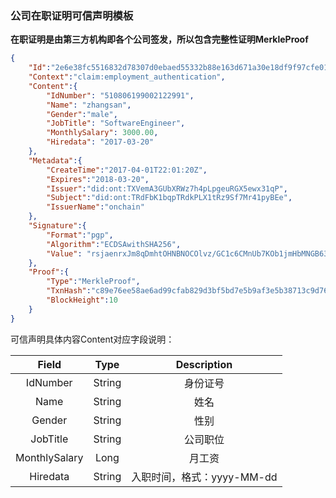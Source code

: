 ### 公司在职证明可信声明模板

**在职证明是由第三方机构即各个公司签发，所以包含完整性证明MerkleProof**

```json
{
	"Id":"2e6e38fc5516832d78307d0ebaed55332b88e163d671a30e18df9f97cfe01fb5",
	"Context":"claim:employment_authentication",
	"Content":{
		"IdNumber": "510806199002122991",
		"Name": "zhangsan",
		"Gender":"male",
		"JobTitle": "SoftwareEngineer",
		"MonthlySalary": 3000.00,
		"Hiredata": "2017-03-20"
	},
	"Metadata":{
		"CreateTime":"2017-04-01T22:01:20Z",
		"Expires":"2018-03-20",
		"Issuer":"did:ont:TXVemA3GUbXRWz7h4pLpgeuRGX5ewx31qP",
		"Subject":"did:ont:TRdFbK1bqpTRdkPLX1tRz9Sf7Mr41pyBEe",
		"IssuerName":"onchain"
	},
	"Signature":{
		"Format":"pgp",
		"Algorithm":"ECDSAwithSHA256",
		"Value": "rsjaenrxJm8qDmhtOHNBNOCOlvz/GC1c6CMnUb7KOb1jmHbMNGB63VXhtKflwSggyu1cVBK14/0t7qELqIrNmQ=="
	},
	"Proof":{
		"Type":"MerkleProof",
		"TxnHash":"c89e76ee58ae6ad99cfab829d3bf5bd7e5b9af3e5b38713c9d76ef2dcba2c8e0",
		"BlockHeight":10
	}
}
```



可信声明具体内容Content对应字段说明：

| Field     |     Type |   Description   | 
| :--------------: | :--------:| :------: |
|    IdNumber|   String|  身份证号  |
|    Name|   String|  姓名  |
|    Gender|   String| 性别   |
|    JobTitle|   String|  公司职位  |
|    MonthlySalary|   Long|  月工资  |
|    Hiredata|   String|  入职时间，格式：yyyy-MM-dd  |
